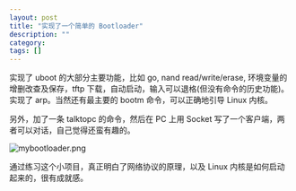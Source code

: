 ```yaml
---
layout: post
title: "实现了一个简单的 Bootloader"
description: ""
category: 
tags: []
---
```


实现了 uboot 的大部分主要功能，比如 go, nand read/write/erase, 环境变量的增删改查及保存，tftp 下载，自动启动，输入可以退格(但没有命令的历史功能)。实现了 arp。当然还有最主要的 bootm 命令，可以正确地引导 Linux 内核。

另外，加了一条 talktopc 的命令，然后在 PC 上用 Socket 写了一个客户端，两者可以对话，自己觉得还蛮有趣的。

![mybootloader.png]({{site.img_url}}/mybootloader.png)

通过练习这个小项目，真正明白了网络协议的原理，以及 Linux 内核是如何启动起来的，很有成就感。